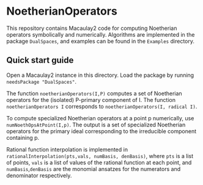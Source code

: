 # NoetherianOperators
This repository contains Macaulay2 code for computing Noetherian operators symbolically and numerically.
Algorithms are implemented in the package `DualSpaces`, and examples can be found in the `Examples` directory.

## Quick start guide
Open a Macaulay2 instance in this directory. Load the package by running `needsPackage "DualSpaces"`.

The function `noetherianOperators(I,P)` computes a set of Noetherian operators for the (isolated) P-primary component of I. The function `noetherianOperators I` corresponds to `noetherianOperators(I, radical I)`.

To compute specialized Noetherian operators at a point p numerically, use `numNoethOpsAtPoint(I,p)`. The output is a set of specialized Noetherian operators for the primary ideal corresponding to the irreducible component containing p.

Rational function interpolation is implemented in `rationalInterpolation(pts,vals, numBasis, denBasis)`, where `pts` is a list of points, `vals` is a list of values of the rational function at each point, and `numBasis`,`denBasis` are the monomial ansatzes for the numerators and denominator respectively.
